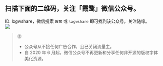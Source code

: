 ## 扫描下面的二维码，关注「霞鹜」微信公众号。
ID: lxgwshare，微信搜索 `霞鹜` 或 `lxgwshare` 即可找到该公众号，关注随缘。  
![](https://github.com/lxgw/lxgw/raw/main/images/qrcode_wx.jpg)

> ㊟
> - 公众号从不接任何广告合作，且已关闭流量主。
> - 自 2020 年 6 月起，微信公众号不再更新和分享任何非开源的版权字体美化资源。
